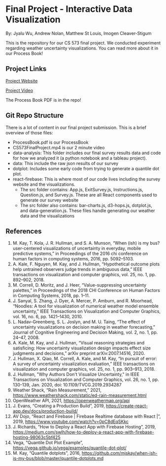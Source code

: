 Final Project - Interactive Data Visualization  
===
By: Jyalu Wu, Andrew Nolan, Matthew St Louis, Imogen Cleaver-Stigum

This is the repository for our CS 573 final project. We conducted experiment regarding weather uncertainty visualizations. You can read more about it in our Process Book!


Project Links
---

[Project Website](https://cs573-finalproject.web.app/)

[Project Video]( https://www.youtube.com/watch?v=pXo9WaOtt0o)

The Process Book PDF is in the repo!

Git Repo Structure
---
There is a lot of content in our final project submission. This is a brief overview of those files:

- ProcessBook.pdf is our ProcessBook
- CS573FinalProject.mp4 is our 2 minute video
- data-analysis: This folder includes our final survey results data and code for how we analyzed it (a python notebook and a tableau project).
- data: This include the raw json results of our survey
- dotplot: Includes some early code from trying to generate a quantile dot plot.
- react-firebase: This is where most of our code lives including the survey website and the visualizations.
    - The src folder contains: App.js, ExitSurvey.js, Instructions.js, Question.js, and Survey.js. These are all React components used to generate our survey website
    - The src folder also contains: bar-charts.js, d3-hops.js, dotplot.js, and data-generation.js. These files handle generating our weather data and the visualizations




References
---
1. M. Kay, T. Kola, J. R. Hullman, and S. A. Munson, “When (ish) is my bus? user-centered  visualizations  of  uncertainty  in  everyday,  mobile  predictive systems,”  in Proceedings  of  the  2016  chi  conference  on  human  factors  in computing systems, 2016, pp. 5092–5103.
2. A. Kale, F. Nguyen, M. Kay, and J. Hullman, “Hypothetical outcome plots help untrained observers judge trends in ambiguous data,” IEEE  transactions  on  visualization  and  computer  graphics,  vol.  25,  no.  1,  pp.  892–902, 2018.
3. M. Correll, D. Moritz, and J. Heer, “Value-suppressing uncertainty palettes,” in Proceedings of the 2018 CHI Conference on Human Factors in Computing Systems, 2018, pp. 1–11.
4. J.  Sanyal,  S.  Zhang,  J.  Dyer,  A.  Mercer,  P.  Amburn,  and  R.  Moorhead, “Noodles:   A  tool  for  visualization  of  numerical  weather  model  ensemble uncertainty,” IEEE Transactions on Visualization and Computer Graphics, vol. 16, no. 6, pp. 1421–1430, 2010.
5. L. Nadav-Greenberg, S. L. Joslyn, and M. U. Taing, “The effect of uncertainty visualizations on decision making in weather forecasting,” Journal of Cognitive Engineering and Decision Making, vol. 2, no. 1, pp. 24–47, 2008.
6. A. Kale, M. Kay, and J. Hullman, “Visual reasoning strategies and satisficing:  How uncertainty visualization design impacts effect size judgments and decisions,” arXiv preprint arXiv:2007.14516, 2020.
7. J. Hullman, X. Qiao, M. Correll, A. Kale, and M. Kay, “In pursuit of error: A  survey  of  uncertainty  visualization  evaluation,” IEEE  transactions  on visualization and computer graphics, vol. 25, no. 1, pp. 903–913, 2018.
8. J. Hullman, "Why Authors Don't Visualize Uncertainty," in IEEE Transactions on Visualization and Computer Graphics, vol. 26, no. 1, pp. 130-139, Jan. 2020, doi: 10.1109/TVCG.2019.2934287
9. Weather Shack, “Rain Measurement,” 2021, https://www.weathershack.com/static/ed-rain-measurement.html 
10. OpenWeather API, 2021, https://openweathermap.org/api 
11. J. Evans, “Creating a Production Build”, 2019, https://create-react-app.dev/docs/production-build/
12. AV Dojo, “React and Firebase | Firebase Realtime database with React |”, 2019, https://www.youtube.com/watch?v=0pC8dEqSKkc
13. J. Richards, “How to Deploy a React App with Firebase Hosting”, 2019, https://medium.com/swlh/how-to-deploy-a-react-app-with-firebase-hosting-98063c5bf425
14. Vega, “Quantile Dot Plot Example”, https://vega.github.io/vega/examples/quantile-dot-plot/
15. M. Kay, “Quantile dotplots”, 2016, https://github.com/mjskay/when-ish-is-my-bus/blob/master/quantile-dotplots.md
